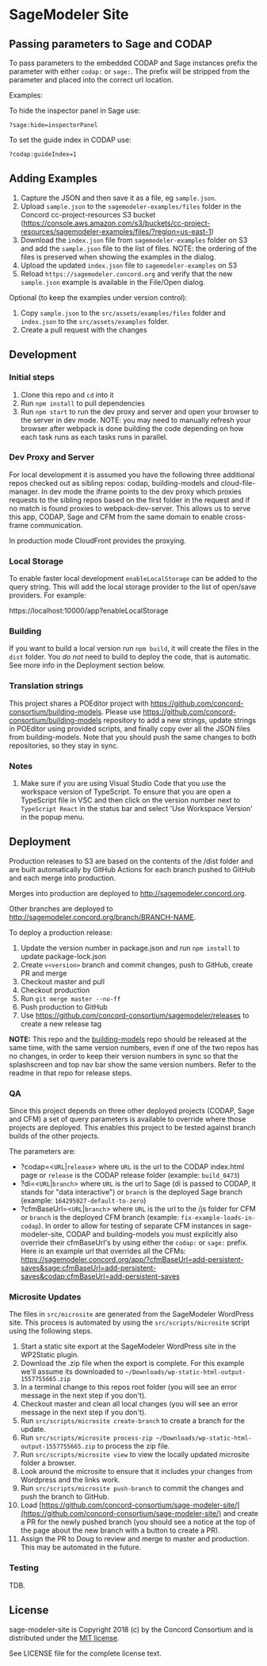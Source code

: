 # SageModeler Site

## Passing parameters to Sage and CODAP

To pass parameters to the embedded CODAP and Sage instances prefix the parameter with either `codap:` or `sage:`.  The prefix will be stripped from the parameter and placed into the correct url location.

Examples:

To hide the inspector panel in Sage use:

`?sage:hide=inspectorPanel`

To set the guide index in CODAP use:

`?codap:guideIndex=1`

## Adding Examples

1. Capture the JSON and then save it as a file, eg `sample.json`.
2. Upload `sample.json` to the `sagemodeler-examples/files` folder in the Concord cc-project-resources S3 bucket (https://console.aws.amazon.com/s3/buckets/cc-project-resources/sagemodeler-examples/files/?region=us-east-1)
3. Download the `index.json` file from `sagemodeler-examples` folder on S3 and add the `sample.json` file to the list of files.
   NOTE: the ordering of the files is preserved when showing the examples in the dialog.
4. Upload the updated `index.json` file to `sagemodeler-examples` on S3
5. Reload `https://sagemodeler.concord.org` and verify that the new `sample.json` example is available in the File/Open dialog.

Optional (to keep the examples under version control):

1. Copy `sample.json` to the `src/assets/examples/files` folder and `index.json` to the `src/assets/examples` folder.
2. Create a pull request with the changes

## Development

### Initial steps

1. Clone this repo and `cd` into it
2. Run `npm install` to pull dependencies
3. Run `npm start` to run the dev proxy and server and open your browser to the server in dev mode.
   NOTE: you may need to manually refresh your browser after webpack is done building the code
   depending on how each task runs as each tasks runs in parallel.

### Dev Proxy and Server

For local development it is assumed you have the following three additional repos checked out as sibling
repos: codap, building-models and cloud-file-manager.  In dev mode the iframe points to the dev proxy
which proxies requests to the sibling repos based on the first folder in the request and if no match is
found proxies to webpack-dev-server.  This allows us to serve this app, CODAP, Sage and CFM from the
same domain to enable cross-frame communication.

In production mode CloudFront provides the proxying.

### Local Storage

To enable faster local development `enableLocalStorage` can be added to the query string.  This will add
the local storage provider to the list of open/save providers.  For example:

https://localhost:10000/app?enableLocalStorage

### Building

If you want to build a local version run `npm build`, it will create the files in the `dist` folder.
You *do not* need to build to deploy the code, that is automatic.  See more info in the Deployment section below.


### Translation strings

This project shares a POEditor project with https://github.com/concord-consortium/building-models.
Please use https://github.com/concord-consortium/building-models repository to add a new strings, update strings
in POEditor using provided scripts, and finally copy over all the JSON files from building-models.
Note that you should push the same changes to both repositories, so they stay in sync.

### Notes

1. Make sure if you are using Visual Studio Code that you use the workspace version of TypeScript.
   To ensure that you are open a TypeScript file in VSC and then click on the version number next to
   `TypeScript React` in the status bar and select 'Use Workspace Version' in the popup menu.

## Deployment

Production releases to S3 are based on the contents of the /dist folder and are built automatically by GitHub Actions
for each branch pushed to GitHub and each merge into production.

Merges into production are deployed to http://sagemodeler.concord.org.

Other branches are deployed to http://sagemodeler.concord.org/branch/BRANCH-NAME.

To deploy a production release:

1. Update the version number in package.json and run `npm install` to update package-lock.json
2. Create `v<version>` branch and commit changes, push to GitHub, create PR and merge
3. Checkout master and pull
4. Checkout production
5. Run `git merge master --no-ff`
6. Push production to GitHub
7. Use https://github.com/concord-consortium/sagemodeler/releases to create a new release tag

**NOTE:** This repo and the [building-models](https://github.com/concord-consortium/building-models) repo should be
released at the same time, with the same version numbers, even if one of the two repos has no changes, in order to
keep their version numbers in sync so that the splashscreen and top nav bar show the same version numbers. Refer
to the readme in that repo for release steps.

### QA

Since this project depends on three other deployed projects (CODAP, Sage and CFM) a set of query parameters is available to override
where those projects are deployed.  This enables this project to be tested against branch builds of the other projects.

The parameters are:

- ?codap=<`URL`|`release`> where `URL` is the url to the CODAP index.html page or `release` is the CODAP release folder (example: `build_0473`)
- ?di=<`URL`|`branch`> where `URL` is the url to Sage (di is passed to CODAP, it stands for "data interactive") or `branch` is the deployed Sage branch (example: `164295027-default-to-zero`)
- ?cfmBaseUrl=<`URL`|`branch`> where `URL` is the url to the /js folder for CFM or `branch` is the deployed CFM branch (example: `fix-example-loads-in-codap`).  In order to allow for testing of separate CFM instances in sage-modeler-site, CODAP and building-models you must explicitly also override their cfmBaseUrl's by using either the `codap:` or `sage:` prefix.  Here is an example url that overrides all the CFMs:  https://sagemodeler.concord.org/app/?cfmBaseUrl=add-persistent-saves&sage:cfmBaseUrl=add-persistent-saves&codap:cfmBaseUrl=add-persistent-saves

### Microsite Updates

The files in `src/microsite` are generated from the SageModeler WordPress site.  This process is automated by using the `src/scripts/microsite` script using the following steps.

1. Start a static site export at the SageModeler WordPress site in the WP2Static plugin.
2. Download the .zip file when the export is complete.  For this example we'll assume its downloaded to `~/Downloads/wp-static-html-output-1557755665.zip`
3. In a terminal change to this repos root folder (you will see an error message in the next step if you don't).
4. Checkout master and clean all local changes (you will see an error message in the next step if you don't).
5. Run `src/scripts/microsite create-branch` to create a branch for the update.
6. Run `src/scripts/microsite process-zip ~/Downloads/wp-static-html-output-1557755665.zip` to process the zip file.
7. Run `src/scripts/microsite view` to view the locally updated microsite folder a browser.
8. Look around the microsite to ensure that it includes your changes from Wordpress and the links work.
9. Run `src/scripts/microsite push-branch` to commit the changes and push the branch to GitHub.
10. Load [https://github.com/concord-consortium/sage-modeler-site/](https://github.com/concord-consortium/sage-modeler-site/) and create a PR for the newly pushed branch (you should see a notice at the top of the page about the new branch with a button to create a PR).
11. Assign the PR to Doug to review and merge to master and production.  This may be automated in the future.

### Testing

TDB.

## License

sage-modeler-site is Copyright 2018 (c) by the Concord Consortium and is distributed under the [MIT license](http://www.opensource.org/licenses/MIT).

See LICENSE file for the complete license text.
